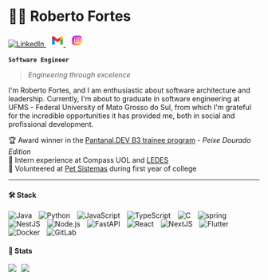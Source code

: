# 👨‍💻 Roberto Fortes
<p align="left"> 
 <a 
    style="margin-right: 10px;" 
    href="https://www.linkedin.com/in/roberto-fernandes-fortes-neto-b30455234/">
    <img 
      src="https://cdn.jsdelivr.net/gh/devicons/devicon/icons/linkedin/linkedin-original.svg" 
      width="25" 
      height="25" 
      alt="LinkedIn"/>
  </a>
  <a 
    style="margin-right: 10px;" 
    href="mailto:bobfortesneto@gmail.com">
    <img 
      src="./assets/icons8-gmail-novo-48.png" 
        width="25"
        height="25" 
        alt="Gmail"/>
  </a>
  <a 
    href="https://www.instagram.com/bobffortes/">
    <img 
      src="./assets/inst2.png" 
      width="25" 
      height="25" 
      alt="Instagram"/>
  </a>
</p>  

**`Software Engineer`**  
> _Engineering through excelence_

I'm Roberto Fortes, and I am enthusiastic about software architecture and leadership. Currently, I'm about to graduate in software engineering at UFMS - Federal University of Mato Grosso do Sul, from which I'm grateful for the incredible opportunities it has provided me, both in social and profissional development.

🏆 Award winner in the [Pantanal.DEV B3 trainee program](https://content.b3.com.br/pantanal-dev/#sobre) - _Peixe Dourado Edition_    
💼 Intern experience at Compass UOL and [LEDES](https://www.linkedin.com/company/ledes/posts/?feedView=all)  
🤝 Volunteered at [Pet Sistemas](https://petsistemas.ufms.br/) during first year of college

---
#### 🛠️ Stack
<p align="left">
  <img style="padding-right:10px;" src="https://cdn.jsdelivr.net/gh/devicons/devicon/icons/java/java-original.svg" width="25" height="25" alt="Java"/>
  <img style="padding-right:10px;" src="https://cdn.jsdelivr.net/gh/devicons/devicon/icons/python/python-original.svg" width="25" height="25" alt="Python"/>
  <img style="padding-right:10px;" src="https://cdn.jsdelivr.net/gh/devicons/devicon/icons/javascript/javascript-original.svg" width="25" height="25" alt="JavaScript"/>
  <img style="padding-right:10px;"src="https://cdn.jsdelivr.net/gh/devicons/devicon/icons/typescript/typescript-original.svg" width="25" height="25" alt="TypeScript"/>
  <img style="padding-right:10px;"src="https://cdn.jsdelivr.net/gh/devicons/devicon/icons/c/c-original.svg" width="25" height="25" alt="C"/>
  <img style="padding-right:10px;" src="https://cdn.jsdelivr.net/gh/devicons/devicon@latest/icons/spring/spring-original.svg" width="25" height="25" alt="spring"/>
  <img style="padding-right:10px;" src="https://cdn.jsdelivr.net/gh/devicons/devicon@latest/icons/nestjs/nestjs-original.svg" width="25" height="25" alt="NestJS"/>
  <img style="padding-right:10px;" src="https://cdn.jsdelivr.net/gh/devicons/devicon/icons/nodejs/nodejs-original.svg" width="25" height="25" alt="Node.js"/>
  <img style="padding-right:10px;" src="https://cdn.jsdelivr.net/gh/devicons/devicon/icons/fastapi/fastapi-original.svg" width="25" height="25" alt="FastAPI"/>
  <img style="padding-right:10px;" src="https://cdn.jsdelivr.net/gh/devicons/devicon/icons/react/react-original.svg" width="25" height="25" alt="React"/>
  <img style="padding-right:10px;" src="https://cdn.jsdelivr.net/gh/devicons/devicon/icons/nextjs/nextjs-original.svg" width="25" height="25" alt="NextJS"/>
  <img style="padding-right:10px;" src="https://cdn.jsdelivr.net/gh/devicons/devicon/icons/flutter/flutter-original.svg" width="25" height="25" alt="Flutter"/>
  <img style="padding-right:10px;" src="https://cdn.jsdelivr.net/gh/devicons/devicon/icons/docker/docker-original.svg" width="25" height="25" alt="Docker"/>
  <img style="padding-right:10px;" src="https://cdn.jsdelivr.net/gh/devicons/devicon/icons/gitlab/gitlab-original.svg" width="25" height="25" alt="GitLab"/>
</p>


#### 🧪 Stats
<p>
  <img
    align = "left"
    height = 200
    style = "padding-right: 10px;"
    src = "https://github-readme-stats.vercel.app/api?username=RobertoFORTs&hide=stars&show=prs_merged_percentage&show_icons=true&hide_rank=true&theme=tokyonight&custom_title=Roberto's"
  />
  <img 
    align = "left"
    height = 200
    src="https://github-readme-stats.vercel.app/api/top-langs/?username=RobertoFORTs&layout=compact&theme=tokyonight&custom_title=Tecnologies&langs_count=6"
  /> 
</p>


